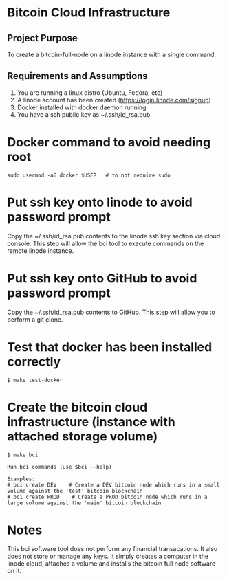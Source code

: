 # Bitcoin Cloud Infrastructure

## Project Purpose 
To create a bitcoin-full-node on a linode instance with a single command.  

## Requirements and Assumptions

1. You are running a linux distro (Ubuntu, Fedora, etc)
1. A linode account has been created (https://login.linode.com/signup)
1. Docker installed with docker daemon running
1. You have a ssh public key as ~/.ssh/id_rsa.pub

# Docker command to avoid needing root
```
sudo usermod -aG docker $USER   # to not require sudo
```

# Put ssh key onto linode to avoid password prompt
Copy the ~/.ssh/id_rsa.pub contents to the linode ssh key section via cloud console.   This step will allow the bci tool to execute commands on the remote linode instance.

# Put ssh key onto GitHub to avoid password prompt
Copy the ~/.ssh/id_rsa.pub contents to GitHub.  This step will allow you to perform a git clone.

# Test that docker has been installed correctly
```
$ make test-docker
```

# Create the bitcoin cloud infrastructure (instance with attached storage volume)
```
$ make bci

Run bci commands (use $bci --help)

Examples:
# bci create DEV    # Create a DEV bitcoin node which runs in a small volume against the 'test' bitcoin blockchain
# bci create PROD    # Create a PROD bitcoin node which runs in a large volume against the 'main' bitcoin blockchain

```
# Notes
This bci software tool does not perform any financial transacations.   It also does not store or manage any keys. It simply creates a computer in the linode cloud, attaches a volume and installs the bitcoin full node software on it.   









